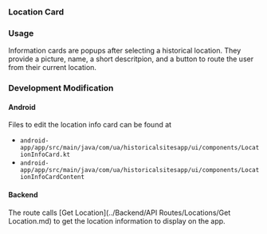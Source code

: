### Location Card

### Usage

Information cards are popups after selecting a historical location. They provide
a picture, name, a short descritpion, and a button to route the user from their
current location.

### Development Modification

#### Android

Files to edit the location info card can be found at

-   `android-app/app/src/main/java/com/ua/historicalsitesapp/ui/components/LocationInfoCard.kt`
-   `android-app/app/src/main/java/com/ua/historicalsitesapp/ui/components/LocationInfoCardContent`

#### Backend

The route calls [Get Location](../Backend/API Routes/Locations/Get Location.md)
to get the location information to display on the app.
